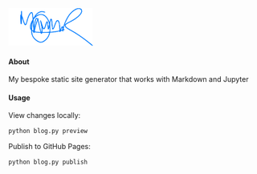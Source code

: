 <a href="https://maxhumber.com/">
  <img src="static/signature.png" height="75">
</a>

#### About

My bespoke static site generator that works with Markdown and Jupyter

#### Usage

View changes locally:

```sh
python blog.py preview
```

Publish to GitHub Pages:

```sh
python blog.py publish
```
